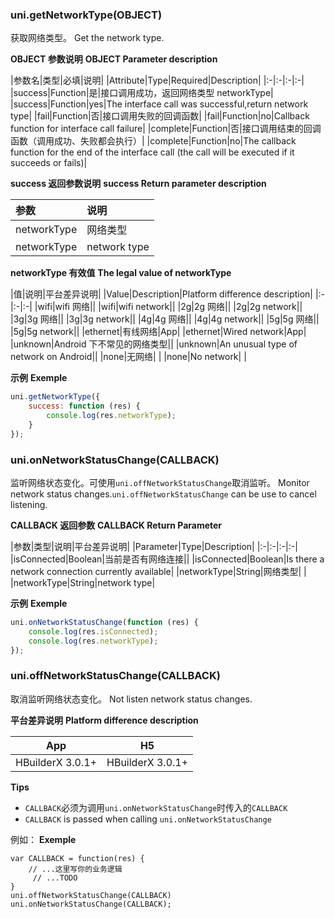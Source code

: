 ### uni.getNetworkType(OBJECT)
获取网络类型。
Get the network type.

**OBJECT 参数说明**
**OBJECT Parameter description**

|参数名|类型|必填|说明|
|Attribute|Type|Required|Description|
|:-|:-|:-|:-|
|success|Function|是|接口调用成功，返回网络类型 networkType|
|success|Function|yes|The interface call was successful,return network type|
|fail|Function|否|接口调用失败的回调函数|
|fail|Function|no|Callback function for interface call failure|
|complete|Function|否|接口调用结束的回调函数（调用成功、失败都会执行）|
|complete|Function|no|The callback function for the end of the interface call (the call will be executed if it succeeds or fails)|

**success 返回参数说明**
**success Return parameter description**

|参数|说明|
|:-|:-|
|networkType|网络类型|
|networkType|network type|

**networkType 有效值**
**The legal value of networkType**

|值|说明|平台差异说明|
|Value|Description|Platform difference description|
|:-|:-|:-|
|wifi|wifi 网络||
|wifi|wifi network||
|2g|2g 网络||
|2g|2g network||
|3g|3g 网络||
|3g|3g network||
|4g|4g 网络||
|4g|4g network||
|5g|5g 网络||
|5g|5g network||
|ethernet|有线网络|App|
|ethernet|Wired network|App|
|unknown|Android 下不常见的网络类型||
|unknown|An unusual type of network on Android||
|none|无网络|&nbsp;|
|none|No network|&nbsp;|

**示例**
**Exemple**

```javascript
uni.getNetworkType({
	success: function (res) {
		console.log(res.networkType);
	}
});
```

### uni.onNetworkStatusChange(CALLBACK)
监听网络状态变化。可使用`uni.offNetworkStatusChange`取消监听。
Monitor network status changes.`uni.offNetworkStatusChange` can be use to cancel listening.

**CALLBACK 返回参数**
**CALLBACK Return Parameter**

|参数|类型|说明|平台差异说明|
|Parameter|Type|Description|
|:-|:-|:-|:-|
|isConnected|Boolean|当前是否有网络连接||
|isConnected|Boolean|Is there a network connection currently available|
|networkType|String|网络类型|&nbsp;|
|networkType|String|network type|

**示例**
**Exemple**

```javascript
uni.onNetworkStatusChange(function (res) {
	console.log(res.isConnected);
	console.log(res.networkType);
});
```

### uni.offNetworkStatusChange(CALLBACK)
取消监听网络状态变化。
Not listen network status changes.

**平台差异说明**
**Platform difference description**

|App|H5|
|:-:|:-:|
|HBuilderX 3.0.1+|HBuilderX 3.0.1+|

**Tips**
- `CALLBACK`必须为调用`uni.onNetworkStatusChange`时传入的`CALLBACK`
- `CALLBACK` is passed when calling `uni.onNetworkStatusChange`

例如：
**Exemple**

```
var CALLBACK = function(res) {
    // ...这里写你的业务逻辑
	 // ...TODO
}
uni.offNetworkStatusChange(CALLBACK)
uni.onNetworkStatusChange(CALLBACK);
```